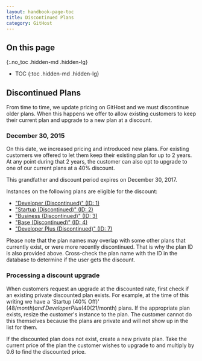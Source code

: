 ```yaml
---
layout: handbook-page-toc
title: Discontinued Plans
category: GitHost
---
```


## On this page
{:.no_toc .hidden-md .hidden-lg}

- TOC
{:toc .hidden-md .hidden-lg}

## Discontinued Plans

From time to time, we update pricing on GitHost and we must discontinue older
plans. When this happens we offer to allow existing customers to keep their
current plan and upgrade to a new plan at a discount.

### December 30, 2015

On this date, we increased pricing and introduced new plans. For existing
customers we offered to let them keep their existing plan for up to 2 years.
At any point during that 2 years, the customer can also opt to upgrade to
one of our current plans at a 40% discount.

This grandfather and discount period expires on December 30, 2017.

Instances on the following plans are eligible for the discount:

- ["Developer (Discontinued)" (ID: 1)](https://githost.io/admin/plans/1)
- ["Startup (Discontinued)" (ID: 2)](https://githost.io/admin/plans/2)
- ["Business (Discontinued)" (ID: 3)](https://githost.io/admin/plans/3)
- ["Base (Discontinued)" (ID: 4)](https://githost.io/admin/plans/4)
- ["Developer Plus (Discontinued)" (ID: 7)](https://githost.io/admin/plans/7)

Please note that the plan names may overlap with some other plans that currently
exist, or were more recently discontinued. That is why the plan ID is also
provided above. Cross-check the plan name with the ID in the database to determine
if the user gets the discount.

### Processing a discount upgrade

When customers request an upgrade at the discounted rate, first check if an
existing private discounted plan exists. For example, at the time of this
writing we have a 'Startup (40% Off)' ($48/month) and 'Developer Plus (40% Off)'
($21/month) plans. If the appropriate plan exists, resize the customer's instance
to the plan. The customer cannot do this themselves because the plans are private
and will not show up in the list for them.

If the discounted plan does not exist, create a new private plan. Take the
current price of the plan the customer wishes to upgrade to and multiply by
0.6 to find the discounted price.
